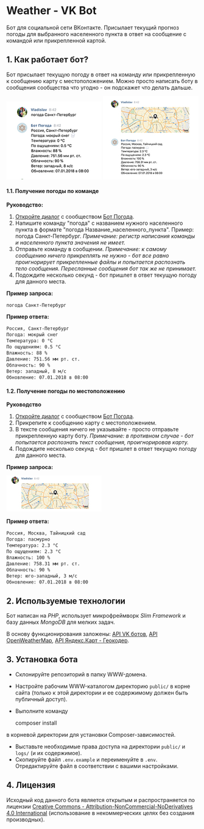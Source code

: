 # Weather - VK Bot
Бот для социальной сети ВКонтакте. Присылает текущий прогноз погоды для выбранного населенного пункта в ответ на сообщение с командой или прикрепленной картой.

## 1. Как работает бот?
Бот присылает текущую погоду в ответ на команду или прикрепленную к сообщению карту с местоположением. Можно просто написать боту в сообщения сообщества что угодно - он подскажет что делать дальше.

![alt text](/public/images/command.jpg) ![alt text](/public/images/geo.jpg)

#### 1.1. Получение погоды по команде 
**Руководство:**
1. [Откройте диалог](https://vk.me/botpogodka) с сообществом [Бот Погода](https://vk.com/botpogodka).
2. Напишите команду "погода" с названием нужного населенного пункта в формате "погода Название_населенного_пункта". Пример: погода Санкт-Петербург. _Примечание: регистр написания команды и населенного пункта значения не имеет._
3. Отправьте команду в сообщении. _Примечание: к самому сообщению ничего прикреплять не нужно - бот все равно проигнорирует прикрепленные файлы и попытается распознать тело сообщения. Пересланные сообщения бот так же не принимает._
4. Подождите несколько секунд - бот пришлет в ответ текущую погоду для данного места.

**Пример запроса:**

    погода Санкт-Петербург

**Пример ответа:**

    Россия, Санкт-Петербург 
    Погода: мокрый снег 
    Температура: 0 °C 
    По ощущениям: 0.5 °C 
    Влажность: 88 % 
    Давление: 751.56 мм рт. ст. 
    Облачность: 90 % 
    Ветер: западный, 8 м/c 
    Обновление: 07.01.2018 в 08:00

#### 1.2. Получение погоды по местоположению
**Руководство**
1. [Откройте диалог](https://vk.me/botpogodka) с сообществом [Бот Погода](https://vk.com/botpogodka).
2. Прикрепите к сообщению карту с местоположением.
3. В тексте сообщения ничего не указывайте - просто отправьте прикрепленную карту боту. _Примечание: в противном случае - бот попытается распознать текст сообщения, проигнорировав карту._
4. Подождите несколько секунд - бот пришлет в ответ текущую погоду для данного места.

**Пример запроса:**

![alt text](/public/images/map.jpg)

**Пример ответа:**

    Россия, Москва, Тайницкий сад 
    Погода: пасмурно 
    Температура: 2.3 °C 
    По ощущениям: 2.3 °C 
    Влажность: 100 % 
    Давление: 758.31 мм рт. ст. 
    Облачность: 90 % 
    Ветер: юго-западный, 3 м/c 
    Обновление: 07.01.2018 в 08:00
    
## 2. Используемые технологии
Бот написан на _PHP_, использует микрофреймворк _Slim Framework_ и базу данных _MongoDB_ для мелких задач.

В основу функционирования заложены: [API VK ботов](https://vk.com/dev/bots_docs), [API OpenWeatherMap](http://openweathermap.org/api), [API Яндекс.Карт - Геокодер](https://tech.yandex.ru/maps/geocoder/).

## 3. Установка бота
* Склонируйте репозиторий в папку WWW-домена.
* Настройте рабочим WWW-каталогом директорию `public/` в корне сайта (только к этой директории и ее содержимому должен быть публичный доступ).
* Выполните команду


    composer install

в корневой директории для установки Composer-зависимостей.
* Выставьте необходимые права доступа на директории `public/` и `logs/` (и их содержимое).
* Скопируйте файл `.env.example` и переименуйте в `.env`. Отредактируйте файл в соответствии с вашими настройками.

## 4. Лицензия
Исходный код данного бота является открытым и распространяется по лицензии [Creative Commons - Attribution-NonCommercial-NoDerivatives 4.0 International](LICENSE.md) (использование в некоммерческих целях без создания производных).